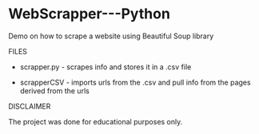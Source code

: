 # WebScrapper---Python
Demo on how to scrape a website using Beautiful Soup library

FILES
  - scrapper.py - scrapes info and stores it in a .csv file

  - scrapperCSV - imports urls from the .csv and pull info from the pages derived from the urls 
  
DISCLAIMER

The project was done for educational purposes only.
